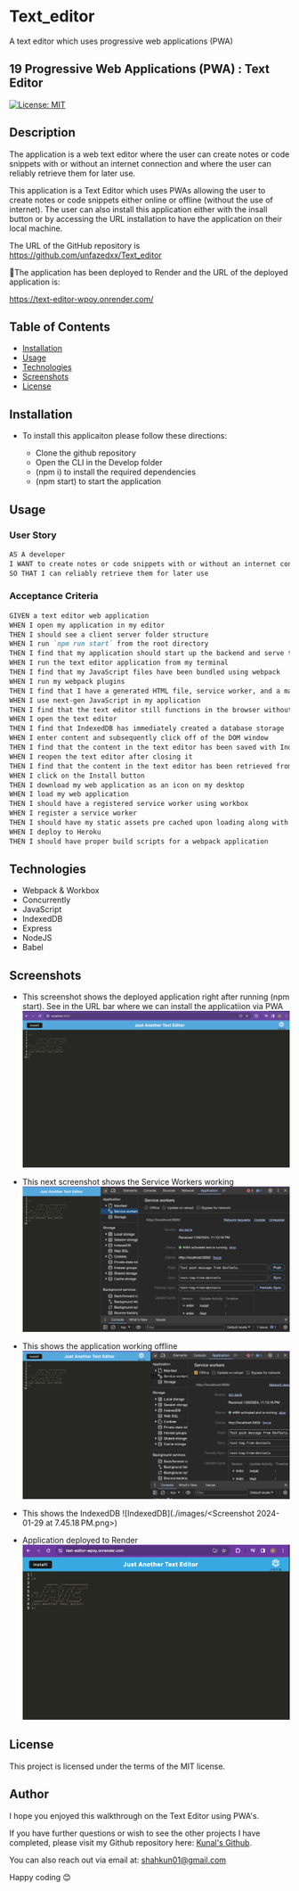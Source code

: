 # Text_editor
A text editor which uses progressive web applications (PWA)


## 19 Progressive Web Applications (PWA) : Text Editor

[![License: MIT](https://img.shields.io/badge/License-MIT-yellow.svg)](https://opensource.org/licenses/MIT)

## Description

The application is a web text editor where the user can create notes or code snippets with or without an internet connection and where the user can reliably retrieve them for later use.  

This application is a Text Editor which uses PWAs allowing the user to create notes or code snippets either online or offline  (without the use of internet). The user can also install this application either with the insall button or by accessing the URL installation to have the application on their local machine. 

The URL of the GitHub repository is https://github.com/unfazedxx/Text_editor

🚀The application has been deployed to Render and the URL of the deployed application is:
 
https://text-editor-wpoy.onrender.com/ 

## Table of Contents

* [Installation](#installation)
* [Usage](#usage)
* [Technologies](#technologies)
* [Screenshots](#screenshots)
* [License](#license)

## Installation

*  To install this applicaiton please follow these directions:

    - Clone the github repository
    - Open the CLI in the Develop folder
    - (npm i) to install the required dependencies
    - (npm start) to start the application
        

## Usage

### User Story
```md
AS A developer
I WANT to create notes or code snippets with or without an internet connection
SO THAT I can reliably retrieve them for later use
```

### Acceptance Criteria 
```md
GIVEN a text editor web application
WHEN I open my application in my editor
THEN I should see a client server folder structure
WHEN I run `npm run start` from the root directory
THEN I find that my application should start up the backend and serve the client
WHEN I run the text editor application from my terminal
THEN I find that my JavaScript files have been bundled using webpack
WHEN I run my webpack plugins
THEN I find that I have a generated HTML file, service worker, and a manifest file
WHEN I use next-gen JavaScript in my application
THEN I find that the text editor still functions in the browser without errors
WHEN I open the text editor
THEN I find that IndexedDB has immediately created a database storage
WHEN I enter content and subsequently click off of the DOM window
THEN I find that the content in the text editor has been saved with IndexedDB
WHEN I reopen the text editor after closing it
THEN I find that the content in the text editor has been retrieved from our IndexedDB
WHEN I click on the Install button
THEN I download my web application as an icon on my desktop
WHEN I load my web application
THEN I should have a registered service worker using workbox
WHEN I register a service worker
THEN I should have my static assets pre cached upon loading along with subsequent pages and static assets
WHEN I deploy to Heroku
THEN I should have proper build scripts for a webpack application
```


## Technologies
- Webpack & Workbox
- Concurrently
- JavaScript
- IndexedDB
- Express
- NodeJS
- Babel

## Screenshots

- This screenshot shows the deployed application right after running (npm start). See in the URL bar where we can install the applicatiion via PWA
![LocalHost3000 screenshot](./images/image.png)

- This next screenshot shows the Service Workers working
![Registered SW](./images/image-1.png)

- This shows the application working offline 
![Offline SW](./images/image-2.png)

- This shows the IndexedDB 
![IndexedDB](./images/<Screenshot 2024-01-29 at 7.45.18 PM.png>)

- Application deployed to Render
![Render Deployment](./images/image-4.png)
 
## License
This project is licensed under the terms of the MIT license.

## Author

I hope you enjoyed this walkthrough on the Text Editor using PWA's.

If you have further questions or wish to see the other projects I have completed, please visit my Github repository here: [Kunal's Github](https://github.com/unfazedxx).

You can also reach out via email at: 
<a href="mailto:shahkun01@gmail.com">shahkun01@gmail.com</a>

Happy coding 😊
